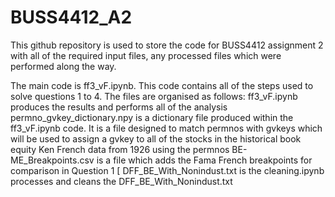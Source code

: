# BUSS4412_A2

This github repository is used to store the code for BUSS4412 assignment 2 with all of the required input files, any processed files which were performed along the way.

The main code is ff3_vF.ipynb. This code contains all of the steps used to solve questions 1 to 4.
The files are organised as follows:
ff3_vF.ipynb produces the results and performs all of the analysis
permno_gvkey_dictionary.npy is a dictionary file produced within the ff3_vF.ipynb code. It is a file designed to match permnos with gvkeys which will be used to assign a gvkey to all of the stocks in the historical book equity Ken French data from 1926 using the permnos
BE-ME_Breakpoints.csv is a file which adds the Fama French breakpoints for comparison in Question 1
[
DFF_BE_With_Nonindust.txt is the 
cleaning.ipynb processes and cleans the DFF_BE_With_Nonindust.txt
